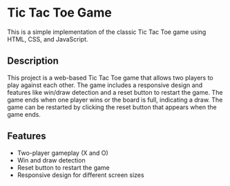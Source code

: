 # Tic Tac Toe Game

This is a simple implementation of the classic Tic Tac Toe game using HTML, CSS, and JavaScript.
## Description

This project is a web-based Tic Tac Toe game that allows two players to play against each other. The game includes a responsive design and features like win/draw detection and a reset button to restart the game. The game ends when one player wins or the board is full, indicating a draw. The game can be restarted by clicking the reset button that appears when the game ends.

## Features

- Two-player gameplay (X and O)
- Win and draw detection
- Reset button to restart the game
- Responsive design for different screen sizes
  

